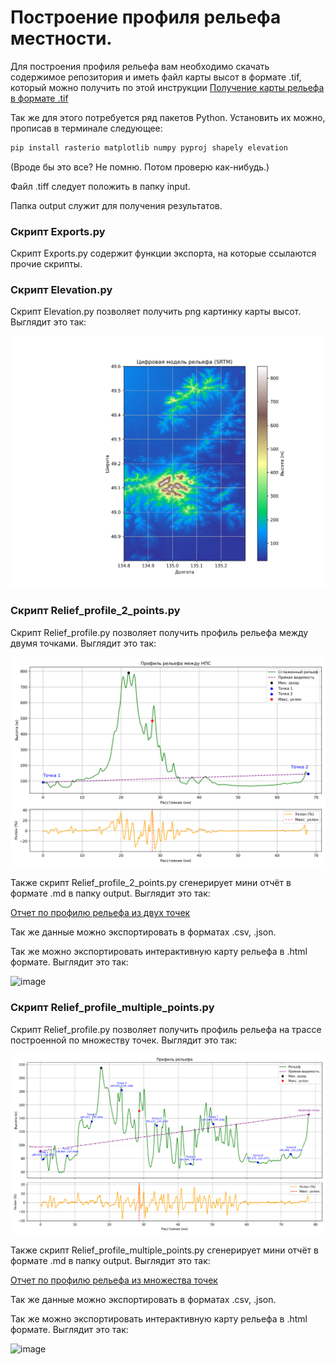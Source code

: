 # Построение профиля рельефа местности.
Для построения профиля рельефа вам необходимо скачать содержимое репозитория и иметь файл карты высот в формате .tif, который можно получить по этой инструкции [Получение карты рельефа в формате .tif](/samples/instruction-1.md)

Так же для этого потребуется ряд пакетов Python. Установить их можно, прописав в терминале следующее:
```bash
pip install rasterio matplotlib numpy pyproj shapely elevation
```
(Вроде бы это все? Не помню. Потом проверю как-нибудь.)

Файл .tiff следует положить в папку input.

Папка output служит для получения результатов.

### Скрипт Exports.py
Скрипт Exports.py содержит функции экспорта, на которые ссылаются прочие скрипты.

### Скрипт Elevation.py
Скрипт Elevation.py позволяет получить png картинку карты высот. Выглядит это так:

![height_map](/samples/height_map.png)

### Скрипт Relief_profile_2_points.py
Скрипт Relief_profile.py позволяет получить профиль рельефа между двумя точками. Выглядит это так:

![Профиль по двум точкам](/samples/relief_profile_2_points.png)

Также скрипт Relief_profile_2_points.py сгенерирует мини отчёт в формате .md в папку output. Выглядит это так:

[Отчет по профилю рельефа из двух точек](/samples/relief_report_2_points.md)

Так же данные можно экспортировать в форматах .csv, .json.

Так же можно экспортировать интерактивную карту рельефа в .html формате. Выглядит это так:

![image](https://github.com/user-attachments/assets/1639601d-4281-45c9-a480-60a7d88ecbcb)


### Скрипт Relief_profile_multiple_points.py
Скрипт Relief_profile.py позволяет получить профиль рельефа на трассе построенной по множеству точек. Выглядит это так:

![Профиль по множеству точек](/samples/relief_profile_multiple_points.png)

Также скрипт Relief_profile_multiple_points.py сгенерирует мини отчёт в формате .md в папку output. Выглядит это так:

[Отчет по профилю рельефа из множества точек](/samples/relief_report_multiple_points.md)

Так же данные можно экспортировать в форматах .csv, .json.

Так же можно экспортировать интерактивную карту рельефа в .html формате. Выглядит это так:

![image](https://github.com/user-attachments/assets/3c51bc8f-0594-40ff-8c84-625fefdecf44)



